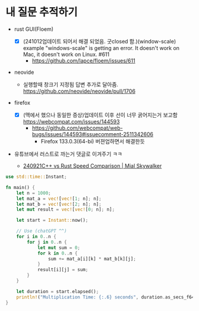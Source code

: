 # 내 질문 추적하기
- rust GUI(Floem)
  - [x] (241012업데이트 되어서 해결 되었음. 굿closed 함.)(window-scale) example "windows-scale" is getting an error. It doesn't work on Mac, it doesn't work on Linux. #611   
    - https://github.com/lapce/floem/issues/611
- neovide
  - 실행할때 창크기 지정됨 답변 추가로 달아줌. https://github.com/neovide/neovide/pull/1706

- firefox
  - [x] (맥에서 했으나 동일한 증상)업데이트 이후 선이 너무 굵어지는거 보고함 https://webcompat.com/issues/144593
    - https://github.com/webcompat/web-bugs/issues/144593#issuecomment-2511342606
      - Firefox 133.0.3(64-bi) 버젼업하면서 해결한듯

- 유튜브에서 러스트로 까는거 댓글로 이겨주기 ㅋㅋ
  - [240921C++ vs Rust Speed Comparison | Mial Skywalker](https://youtu.be/t06fisE78TQ?si=F7A5ueqig-RWInEo)

```rs
use std::time::Instant;

fn main() {
    let n = 1000;
    let mat_a = vec![vec![1; n]; n];
    let mat_b = vec![vec![2; n]; n];
    let mut result = vec![vec![0; n]; n];

    let start = Instant::now();

    // Use (chatGPT ^^)
    for i in 0..n {
        for j in 0..n {
            let mut sum = 0;
            for k in 0..n {
                sum += mat_a[i][k] * mat_b[k][j];
            }
            result[i][j] = sum;
        }
    }

    let duration = start.elapsed();
    println!("Multiplication Time: {:.6} seconds", duration.as_secs_f64());
}
```
